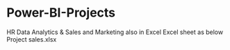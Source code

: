 # Power-BI-Projects
HR Data Analytics &amp; Sales and Marketing  also in Excel
Excel sheet as below
Project sales.xlsx
